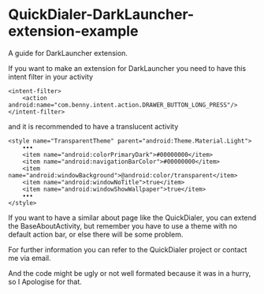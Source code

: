 # QuickDialer-DarkLauncher-extension-example
A guide for DarkLauncher extension.

If you want to make an extension for DarkLauncher you need to have this intent filter in your activity    
```
<intent-filter>
	<action android:name="com.benny.intent.action.DRAWER_BUTTON_LONG_PRESS"/>
</intent-filter>
```
and it is recommended to have a translucent activity
```
<style name="TransparentTheme" parent="android:Theme.Material.Light">
    •••
	<item name="android:colorPrimaryDark">#00000000</item>
	<item name="android:navigationBarColor">#00000000</item>
	<item name="android:windowBackground">@android:color/transparent</item>
	<item name="android:windowNoTitle">true</item>
	<item name="android:windowShowWallpaper">true</item>
	•••
</style>
```
If you want to have a similar about page like the QuickDialer, you can extend the BaseAboutActivity, but remember you have to use a theme with no default action bar, or else there will be some problem.

For further information you can refer to the QuickDialer project or contact me via email.

And the code might be ugly or not well formated because it was in a hurry, so I Apologise for that.

